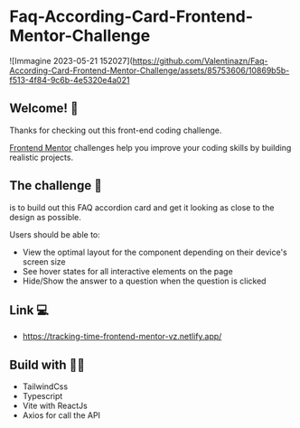 # Faq-According-Card-Frontend-Mentor-Challenge






![Immagine 2023-05-21 152027](https://github.com/Valentinazn/Faq-According-Card-Frontend-Mentor-Challenge/assets/85753606/10869b5b-f513-4f84-9c6b-4e5320e4a021




## Welcome! 👋

Thanks for checking out this front-end coding challenge.

[Frontend Mentor](https://www.frontendmentor.io) challenges help you improve your coding skills by building realistic projects.


## The challenge 🦾 

 is to build out this FAQ accordion card and get it looking as close to the design as possible.

Users should be able to:

- View the optimal layout for the component depending on their device's screen size
- See hover states for all interactive elements on the page
- Hide/Show the answer to a question when the question is clicked


## Link 💻

- https://tracking-time-frontend-mentor-vz.netlify.app/


## Build with 👷‍♀️

- TailwindCss
- Typescript
- Vite with ReactJs
- Axios for call the API
